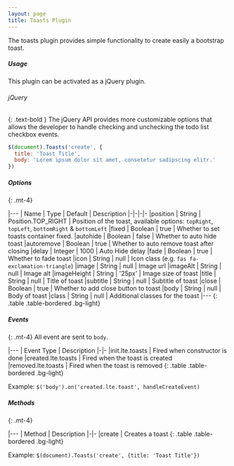 ```yaml
---
layout: page
title: Toasts Plugin
---
```


The toasts plugin provides simple functionality to create easily a bootstrap toast.

##### Usage
This plugin can be activated as a jQuery plugin.

###### jQuery
{: .text-bold }
The jQuery API provides more customizable options that allows the developer to handle checking and unchecking the todo list checkbox events. 
```js
$(document).Toasts('create', {
  title: 'Toast Title',
  body: 'Lorem ipsum dolor sit amet, consetetur sadipscing elitr.'
})
```


##### Options
{: .mt-4}

|---
| Name | Type | Default | Description
|-|-|-|-
|position | String | Position.TOP_RIGHT | Position of the toast, available options: `topRight`, `topLeft`, `bottomRight` & `bottomLeft`
|fixed | Boolean | true | Whether to set toasts container fixed.
|autohide | Boolean | false | Whether to auto hide toast
|autoremove | Boolean | true | Whether to auto remove toast after closing 
|delay | Integer | 1000 | Auto Hide delay
|fade | Boolean | true | Whether to fade toast
|icon | String | null | Icon class (e.g. `fas fa-exclamation-triangle`)
|image | String | null | Image url
|imageAlt | String | null | Image alt
|imageHeight | String | '25px' | Image size of toast
|title | String | null | Title of toast
|subtitle | String | null | Subtitle of toast
|close | Boolean | true | Whether to add close button to toast
|body | String | null | Body of toast
|class | String | null | Additional classes for the toast
|---
{: .table .table-bordered .bg-light}


##### Events
{: .mt-4}
All event are sent to `body`.

|---
| Event Type | Description
|-|-
|init.lte.toasts | Fired when constructor is done
|created.lte.toasts | Fired when the toast is created
|removed.lte.toasts | Fired when the toast is removed
{: .table .table-bordered .bg-light}

Example: `$('body').on('created.lte.toast', handleCreateEvent)`


##### Methods
{: .mt-4}

|---
| Method | Description
|-|-
|create | Creates a toast
{: .table .table-bordered .bg-light}

Example: `$(document).Toasts('create', {title: 'Toast Title'})`
